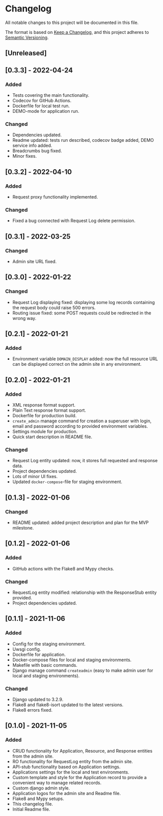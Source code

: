 # Changelog
All notable changes to this project will be documented in this file.

The format is based on [Keep a Changelog](https://keepachangelog.com/en/1.0.0/),
and this project adheres to [Semantic Versioning](https://semver.org/spec/v2.0.0.html).

## [Unreleased]

## [0.3.3] - 2022-04-24
### Added
- Tests covering the main functionality.
- Codecov for GitHub Actions.
- Dockerfile for local test run.
- DEMO-mode for application run.

### Changed
- Dependencies updated.
- Readme updated: tests run described, codecov badge added, DEMO service info added.
- Breadcrumbs bug fixed.
- Minor fixes.

## [0.3.2] - 2022-04-10
### Added
- Request proxy functionality implemented.

### Changed
- Fixed a bug connected with Request Log delete permission.

## [0.3.1] - 2022-03-25
### Changed
- Admin site URL fixed.

## [0.3.0] - 2022-01-22
### Changed
- Request Log displaying fixed: displaying some log records containing the request body could raise 500 errors.
- Routing issue fixed: some POST requests could be redirected in the wrong way.

## [0.2.1] - 2022-01-21
### Added
- Environment variable `DOMAIN_DISPLAY` added: now the full resource URL can be displayed correct on the admin site 
in any environment. 

## [0.2.0] - 2022-01-21
### Added
- XML response format support.
- Plain Text response format support.
- Dockerfile for production build.
- `create_admin` manage command for creation a superuser with login, email and password according to provided 
environment variables.
- Settings module for production.
- Quick start description in README file.

### Changed
- Request Log entity updated: now, it stores full requested and response data.
- Project dependencies updated.
- Lots of minor UI fixes.
- Updated `docker-compose`-file for staging environment.

## [0.1.3] - 2022-01-06
### Changed
- README updated: added project description and plan for the MVP milestone.

## [0.1.2] - 2022-01-06
### Added
- GitHub actions with the Flake8 and Mypy checks.

### Changed
- RequestLog entity modified: relationship with the ResponseStub entity provided.
- Project dependencies updated.

## [0.1.1] - 2021-11-06
### Added
- Config for the staging environment.
- Uwsgi config.
- Dockerfile for application.
- Docker-compose files for local and staging environments.
- Makefile with basic commands.
- Django manage command `createadmin` (easy to make admin user for local and staging environments). 

### Changed
- Django updated to 3.2.9.
- Flake8 and flake8-isort updated to the latest versions.
- Flake8 errors fixed.


## [0.1.0] - 2021-11-05
### Added
- CRUD functionality for Application, Resource, and Response entities from the admin site.
- RO functionality for RequestLog entity from the admin site.
- API-stub functionality based on Application settings.
- Applications settings for the local and test environments.
- Custom template and style for the Application record to provide a convenient way to manage related records.
- Custom django admin style.
- Application logos for the admin site and Readme file.
- Flake8 and Mypy setups.
- This changelog file.
- Initial Readme file. 
